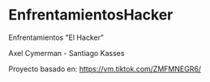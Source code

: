 # EnfrentamientosHacker
Enfrentamientos "El Hacker"

Axel Cymerman - Santiago Kasses

Proyecto basado en: https://vm.tiktok.com/ZMFMNEGR6/

